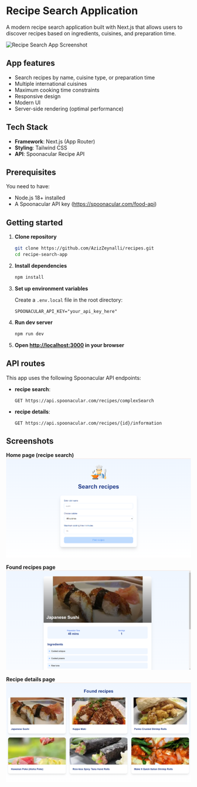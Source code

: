 # Recipe Search Application

A modern recipe search application built with Next.js that allows users to discover recipes based on ingredients, cuisines, and preparation time.

![Recipe Search App Screenshot](./public/app-screenshot.png)

## App features

- Search recipes by name, cuisine type, or preparation time
- Multiple international cuisines
- Maximum cooking time constraints
- Responsive design
- Modern UI
- Server-side rendering (optimal performance)

## Tech Stack

- **Framework**: Next.js (App Router)
- **Styling**: Tailwind CSS
- **API**: Spoonacular Recipe API

## Prerequisites

You need to have:
- Node.js 18+ installed
- A Spoonacular API key (https://spoonacular.com/food-api)

## Getting started

1. **Clone repository**
   ```bash
   git clone https://github.com/AzizZeynalli/recipes.git
   cd recipe-search-app
   ```

2. **Install dependencies**
   ```bash
   npm install
   ```

3. **Set up environment variables**
   
   Create a `.env.local` file in the root directory:
   ```env
   SPOONACULAR_API_KEY="your_api_key_here"
   ```

4. **Run dev server**
   ```bash
   npm run dev
   ```

5. **Open [http://localhost:3000](http://localhost:3000) in your browser**

## API routes

This app uses the following Spoonacular API endpoints:

- **recipe search**: 
  ```
  GET https://api.spoonacular.com/recipes/complexSearch
  ```
- **recipe details**: 
  ```
  GET https://api.spoonacular.com/recipes/{id}/information
  ```

## Screenshots
**Home page (recipe search)**
![alt text](image-first.png)

**Found recipes page**
![alt text](image-second.png)

**Recipe details page**
![alt text](image-third.png)